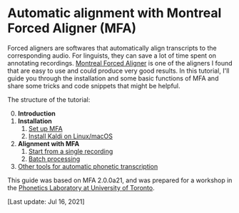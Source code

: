 # Automatic alignment with Montreal Forced Aligner (MFA)

 Forced aligners are softwares that automatically align transcripts to the corresponding audio. For linguists, they can save a lot of time spent on annotating recordings. [Montreal Forced Aligner](https://montreal-forced-aligner.readthedocs.io/en/latest/introduction.html) is one of the aligners I found that are easy to use and could produce very good results. In this tutorial, I'll guide you through the installation and some basic functions of MFA and share some tricks and code snippets that might be helpful.

The structure of the tutorial:

0. **Introduction**
1. **Installation**
	1. [Set up MFA](Set_up_MFA.md)
	2. [Install Kaldi on Linux/macOS](Install_Kaldi.md)
2. **Alignment with MFA**
	1. [Start from a single recording](Start_with_a_single_recording.md)
	2. [Batch processing](Batch_processing.md)
3. [Other tools for automatic phonetic transcription](Other_tools_for_automatic_phonetic_transcription)

This guide was based on MFA 2.0.0a21, and was prepared for a workshop in the [Phonetics Laboratory at University of Toronto](http://www.utphonetics.ca).

[Last update: Jul 16, 2021]
